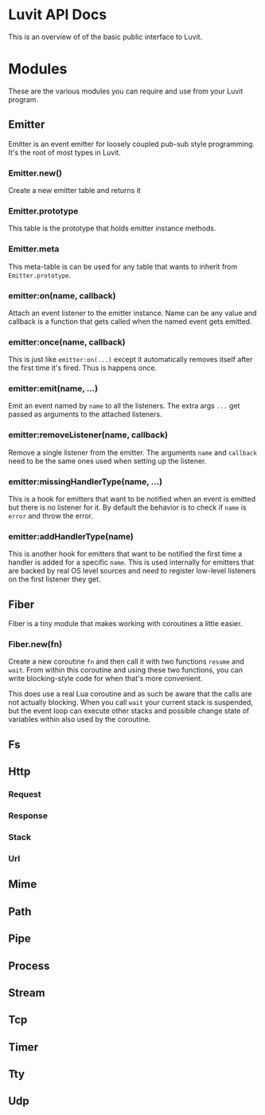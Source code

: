 # Luvit API Docs

This is an overview of of the basic public interface to Luvit.

# Modules

These are the various modules you can require and use from your Luvit program.

## Emitter

Emitter is an event emitter for loosely coupled pub-sub style programming.  It's the root of most types in Luvit.

### Emitter.new()

Create a new emitter table and returns it

### Emitter.prototype

This table is the prototype that holds emitter instance methods.

### Emitter.meta

This meta-table is can be used for any table that wants to inherit from `Emitter.prototype`.

### emitter:on(name, callback)

Attach an event listener to the emitter instance.  Name can be any value and callback is a function that gets called when the named event gets emitted.

### emitter:once(name, callback)

This is just like `emitter:on(...)` except it automatically removes itself after the first time it's fired.  Thus is happens once.

### emitter:emit(name, ...)

Emit an event named by `name` to all the listeners.  The extra args `...` get passed as arguments to the attached listeners.

### emitter:removeListener(name, callback)

Remove a single listener from the emitter.  The arguments `name` and `callback` need to be the same ones used when setting up the listener.

### emitter:missingHandlerType(name, ...)

This is a hook for emitters that want to be notified when an event is emitted but there is no listener for it.  By default the behavior is to check if `name` is `error` and throw the error.

### emitter:addHandlerType(name)

This is another hook for emitters that want to be notified the first time a handler is added for a specific `name`.  This is used internally for emitters that are backed by real OS level sources and need to register low-level listeners on the first listener they get.

## Fiber

Fiber is a tiny module that makes working with coroutines a little easier.

### Fiber.new(fn)

Create a new coroutine `fn` and then call it with two functions `resume` and `wait`.  From within this coroutine and using these two functions, you can write blocking-style code for when that's more convenient.

This does use a real Lua coroutine and as such be aware that the calls are not actually blocking.  When you call `wait` your current stack is suspended, but the event loop can execute other stacks and possible change state of variables within also used by the coroutine.

## Fs

## Http

### Request

### Response

### Stack

### Url

## Mime

## Path

## Pipe

## Process

## Stream

## Tcp

## Timer

## Tty

## Udp


